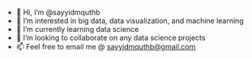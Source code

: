 - 👋 Hi, I’m @sayyidmquthb
- 👀 I’m interested in big data, data visualization, and machine learning
- 🌱 I’m currently learning data science
- 💞️ I’m looking to collaborate on any data science projects
- 📫 Feel free to email me @ sayyidmquthb@gmail.com

<!---
sayyidmquthb/sayyidmquthb is a ✨ special ✨ repository because its `README.md` (this file) appears on your GitHub profile.
You can click the Preview link to take a look at your changes.
--->
